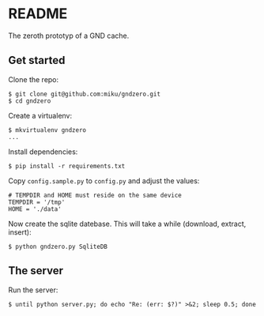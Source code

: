 README
======

The zeroth prototyp of a GND cache.

Get started
-----------

Clone the repo:

    $ git clone git@github.com:miku/gndzero.git
    $ cd gndzero


Create a virtualenv:

    $ mkvirtualenv gndzero
    ...

Install dependencies:

    $ pip install -r requirements.txt


Copy `config.sample.py` to `config.py` and adjust the values:

    # TEMPDIR and HOME must reside on the same device
    TEMPDIR = '/tmp'
    HOME = './data'

Now create the sqlite datebase. This will take a while (download, extract, insert):

    $ python gndzero.py SqliteDB


The server
----------

Run the server:

    $ until python server.py; do echo "Re: (err: $?)" >&2; sleep 0.5; done
